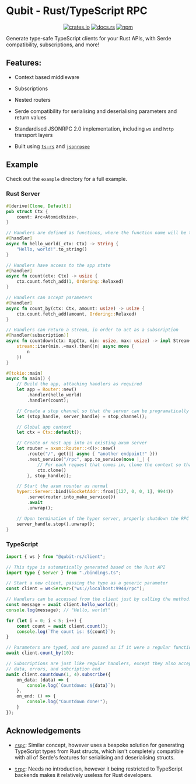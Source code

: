 # Qubit - Rust/TypeScript RPC

<div align="center">
    <a href="https://crates.io/crates/qubit"><img src="https://img.shields.io/crates/v/qubit" alt="crates.io" /></a>
    <a href="https://docs.rs/qubit/latest/qubit"><img src="https://img.shields.io/docsrs/qubit" alt="docs.rs" /></a>
    <a href="https://www.npmjs.com/package/@qubit-rs/client"><img src="https://img.shields.io/npm/v/%40qubit-rs%2Fclient" alt="npm" /></a>
</div>

Generate type-safe TypeScript clients for your Rust APIs, with Serde compatibility, subscriptions,
and more!

## Features:

- Context based middleware

- Subscriptions

- Nested routers

- Serde compatibility for serialising and deserialising parameters and return values

- Standardised JSONRPC 2.0 implementation, including `ws` and `http` transport layers

- Built using [`ts-rs`](https://github.com/Aleph-Alpha/ts-rs) and
[`jsonrpsee`](https://github.com/paritytech/jsonrpsee)

## Example

Check out the `example` directory for a full example.

### Rust Server

```rs
#[derive(Clone, Default)]
pub struct Ctx {
    count: Arc<AtomicUsize>,
}

// Handlers are defined as functions, where the function name will be the name of the handler
#[handler]
async fn hello_world(_ctx: Ctx) -> String {
    "Hello, world!".to_string()
}

// Handlers have access to the app state
#[handler]
async fn count(ctx: Ctx) -> usize {
    ctx.count.fetch_add(1, Ordering::Relaxed)
}

// Handlers can accept parameters
#[handler]
async fn count_by(ctx: Ctx, amount: usize) -> usize {
    ctx.count.fetch_add(amount, Ordering::Relaxed)
}

// Handlers can return a stream, in order to act as a subscription
#[handler(subscription)]
async fn countdown(ctx: AppCtx, min: usize, max: usize) -> impl Stream<Item = usize> {
    stream::iter(min..=max).then(|n| async move {
        n
    })
}

#[tokio::main]
async fn main() {
    // Build the app, attaching handlers as required
    let app = Router::new()
        .handler(hello_world)
        .handler(count);

    // Create a stop channel so that the server can be programatically terminated
    let (stop_handle, server_handle) = stop_channel();

    // Global app context
    let ctx = Ctx::default();

    // Create or nest app into an existing axum server
    let router = axum::Router::<()>::new()
        .route("/", get(|| async { "another endpoint!" }))
        .nest_service("/rpc", app.to_service(move |_| {
            // For each request that comes in, clone the context so that it can be shared around
            ctx.clone()
        }, stop_handle));

    // Start the axum rounter as normal
    hyper::Server::bind(&SocketAddr::from([127, 0, 0, 1], 9944))
        .serve(router.into_make_service())
        .await
        .unwrap();

    // Upon termination of the hyper server, properly shutdown the RPC server
    server_handle.stop().unwrap();
}
```

### TypeScript

```ts
import { ws } from "@qubit-rs/client";

// This type is automatically generated based on the Rust API
import type { Server } from "./bindings.ts";

// Start a new client, passing the type as a generic parameter
const client = ws<Server>("ws://localhost:9944/rpc");

// Handlers can be accessed from the client just by calling the method!
const message = await client.hello_world();
console.log(message); // "Hello, world!"

for (let i = 0; i < 5; i++) {
    const count = await client.count();
    console.log(`The count is: ${count}`);
}

// Parameters are typed, and are passed as if it were a regular function
await client.count_by(10);

// Subscriptions are just like regular handlers, except they also accept life-cycle handlers for
// data, errors, and subcription end
await client.countdown(1, 4).subscribe({
	on_data: (data) => {
		console.log(`Countdown: ${data}`);
	},
	on_end: () => {
		console.log("Countdown done!");
	}
});
```

## Acknowledgements

- [`rspc`](https://github.com/oscartbeaumont/rspc): Similar concept, however uses a bespoke
solution for generating TypeScript types from Rust structs, which isn't completely compatible with
all of Serde's features for serialising and deserialising structs.

- [`trpc`](https://github.com/trpc/trpc): Needs no introduction, however it being restricted to
TypeScript backends makes it relatively useless for Rust developers.
